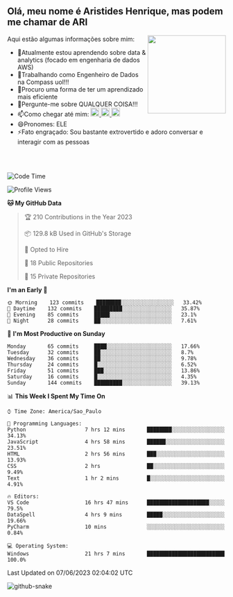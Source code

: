 ## Olá, meu nome é Aristides Henrique, mas podem me chamar de ARI

<div >
Aqui estão algumas informações sobre mim:<img align="right" height="180em" src="https://user-images.githubusercontent.com/97318481/177042589-45d62122-82a9-4a32-b3a7-87b322825b2f.png">
</div>

- 🌱Atualmente estou aprendendo sobre data & analytics (focado em engenharia de dados AWS)
- 👯Trabalhando como Engenheiro de Dados na Compass uol!!!
- 🤔Procuro uma forma de ter um aprendizado mais eficiente
- 💬Pergunte-me sobre QUALQUER COISA!!!
- 📫Como chegar até mim:
  <a href="https://www.instagram.com/aryhenry/" target="_blank">
  <img src="https://img.shields.io/badge/-Instagram-%23E4405F?style=for-the-badge&logo=instagram&logoColor=black" height="20px">
  </a>
  <a href="https://www.linkedin.com/in/aristides-henrique/" target="_blank">
  <img src="https://img.shields.io/badge/-LinkedIn-%230077B5?style=for-the-badge&logo=linkedin&logoColor=black" height="20px">
  </a> 
  <a href="mailto:arihenriqueuna@gmail.com">
  <img src="https://img.shields.io/badge/-Gmail-%23333?style=for-the-badge&logo=gmail&logoColor=white" height="20px">
  </a>
- 😄Pronomes: ELE
- ⚡Fato engraçado: Sou bastante extrovertido e adoro conversar e interagir com as pessoas
<br/>
<br/>


<!--START_SECTION:waka-->
![Code Time](http://img.shields.io/badge/Code%20Time-790%20hrs%2029%20mins-blue)

![Profile Views](http://img.shields.io/badge/Profile%20Views-7-blue)

**🐱 My GitHub Data** 

> 🏆 210 Contributions in the Year 2023
 > 
> 📦 129.8 kB Used in GitHub's Storage 
 > 
> 💼 Opted to Hire
 > 
> 📜 18 Public Repositories 
 > 
> 🔑 15 Private Repositories  
 > 
**I'm an Early 🐤** 

```text
🌞 Morning    123 commits    ████████░░░░░░░░░░░░░░░░░   33.42% 
🌇 Daytime    132 commits    █████████░░░░░░░░░░░░░░░░   35.87% 
🌃 Evening    85 commits     █████░░░░░░░░░░░░░░░░░░░░   23.1% 
🌙 Night      28 commits     ██░░░░░░░░░░░░░░░░░░░░░░░   7.61%

```
📅 **I'm Most Productive on Sunday** 

```text
Monday       65 commits     ████░░░░░░░░░░░░░░░░░░░░░   17.66% 
Tuesday      32 commits     ██░░░░░░░░░░░░░░░░░░░░░░░   8.7% 
Wednesday    36 commits     ██░░░░░░░░░░░░░░░░░░░░░░░   9.78% 
Thursday     24 commits     █░░░░░░░░░░░░░░░░░░░░░░░░   6.52% 
Friday       51 commits     ███░░░░░░░░░░░░░░░░░░░░░░   13.86% 
Saturday     16 commits     █░░░░░░░░░░░░░░░░░░░░░░░░   4.35% 
Sunday       144 commits    █████████░░░░░░░░░░░░░░░░   39.13%

```


📊 **This Week I Spent My Time On** 

```text
⌚︎ Time Zone: America/Sao_Paulo

💬 Programming Languages: 
Python                   7 hrs 12 mins       ████████░░░░░░░░░░░░░░░░░   34.13% 
JavaScript               4 hrs 58 mins       ██████░░░░░░░░░░░░░░░░░░░   23.51% 
HTML                     2 hrs 56 mins       ███░░░░░░░░░░░░░░░░░░░░░░   13.93% 
CSS                      2 hrs               ██░░░░░░░░░░░░░░░░░░░░░░░   9.49% 
Text                     1 hr 2 mins         █░░░░░░░░░░░░░░░░░░░░░░░░   4.91%

🔥 Editors: 
VS Code                  16 hrs 47 mins      ████████████████████░░░░░   79.5% 
DataSpell                4 hrs 9 mins        █████░░░░░░░░░░░░░░░░░░░░   19.66% 
PyCharm                  10 mins             ░░░░░░░░░░░░░░░░░░░░░░░░░   0.84%

💻 Operating System: 
Windows                  21 hrs 7 mins       █████████████████████████   100.0%

```


 Last Updated on 07/06/2023 02:04:02 UTC
<!--END_SECTION:waka-->

<img alt="github-snake" src="https://github.com/AriHenrique/AriHenrique/blob/output/github-contribution-grid-snake-dark.svg" />

